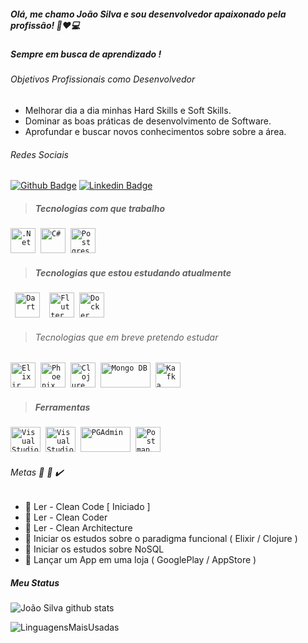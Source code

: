 ##### Olá, me chamo João Silva e sou desenvolvedor apaixonado pela profissão! 👨:heart:💻
##### Sempre em busca de aprendizado !

###### Objetivos Profissionais como Desenvolvedor
* Melhorar dia a dia minhas Hard Skills e Soft Skills.
* Dominar as boas práticas de desenvolvimento de Software.
* Aprofundar e buscar novos conhecimentos sobre sobre a área.

###### Redes Sociais
[![Github Badge](https://img.shields.io/badge/-Github-000?style=flat-square&logo=Github&logoColor=white&link=https://github.com/JoaoNascSilva)](https://github.com/JoaoNascSilva)
[![Linkedin Badge](https://img.shields.io/badge/-LinkedIn-blue?style=flat-square&logo=Linkedin&logoColor=white&link=https://www.linkedin.com/in/jo%C3%A3o-antonio-nascimento-da-silva-120a4517a/)](https://www.linkedin.com/in/jo%C3%A3o-antonio-nascimento-da-silva-120a4517a/)

  > ##### Tecnologias com que trabalho
<p align="left">  
  <code><img src="https://developer.microsoft.com/pt-br/media/dotnet-logo.svg" alt=".Net" width="40" height="40"/></code>&nbsp;  
  <!--<code><img src="https://visualstudio.microsoft.com/wp-content/uploads/2019/06/BrandVisualStudioWin2019-3.svg" alt="Visual Studio" width="40" height="40"></code>&nbsp;
  <code><img src="https://visualstudio.microsoft.com/wp-content/uploads/2019/09/vs-code-responsive-01-1.png" alt="Visual Studio Code" width="40" height="40"></code>&nbsp;
  -->
  <code><img src="https://seeklogo.com/images/C/c-sharp-c-logo-02F17714BA-seeklogo.com.png" alt="C#" width="40" height="40"></code>&nbsp;
  <code><img src="https://www.postgresql.org/media/img/about/press/elephant.png" alt="Postgres" width="40" height="40"/></code>&nbsp;  
</p>

  > ##### Tecnologias que estou estudando atualmente
<p>
  <code> <img src="https://seeklogo.com/images/D/dart-logo-FDA1939EC4-seeklogo.com.png" alt="Dart" width="40" height="40"/></code>&nbsp;
  <code> <img src="https://seeklogo.com/images/F/flutter-logo-5086DD11C5-seeklogo.com.png" alt="Flutter" width="40" height="40"/></code>&nbsp;
  <code><img src="https://www.docker.com/sites/default/files/d8/styles/role_icon/public/2019-07/Moby-logo.png?itok=sYH_JEaJ" alt="Docker" width="40" height="40"></code>&nbsp;
  <!--<code> <img src="https://seeklogo.com/images/T/typescript-logo-B29A3F462D-seeklogo.com.png" alt="TypeScript" width="40" height="40"/></code>&nbsp; -->
  <!--<code> <img src="https://angular.io/assets/images/logos/angular/angular.svg" alt="Angular" width="40" height="40"/></code>&nbsp;-->
  <!--<code> <img src="https://seeklogo.com/images/H/html5-logo-EF92D240D7-seeklogo.com.png" alt="HTML" width="40" height="40"></code>&nbsp;-->
  <!--<code> <img src="https://seeklogo.com/images/C/css-3-logo-AF06D75231-seeklogo.com.png" alt="CSS" width="40" height="40"/></code>&nbsp;-->
</p>


> ###### Tecnologias que em breve pretendo estudar
<p>
  <code><img src="https://hexdocs.pm/elixir/assets/logo.png" alt="Elixir" width="40" height="40"></code>&nbsp;
  <code><img src="https://hexdocs.pm/phoenix/assets/logo.png" alt="Phoenix" width="40" height="40"></code>&nbsp;
  <code><img src="https://clojure.org/images/clojure-logo-120b.png" alt="Clojure" width="40" height="40"></code>&nbsp;  
  <code><img src="https://seeklogo.com/images/M/mongodb-logo-427DDF8FDE-seeklogo.com.png" alt="Mongo DB" width="80" height="40"></code>&nbsp;  
  <code><img src="https://cdn.worldvectorlogo.com/logos/kafka.svg" alt="Kafka" width="40" height="40"></code>&nbsp;  
</p>

> ##### Ferramentas
  <p>
    <code><img src="https://1000logos.net/wp-content/uploads/2020/08/Visual-Studio-Logo.png" alt="VisualStudio" width="48", height="40"/></code>&nbsp;
    <code><img src="https://cdn.worldvectorlogo.com/logos/visual-studio-code-1.svg" alt="VisualStudioCode" width="48", height="40"/></code>&nbsp;
    <code><img src="https://upload.wikimedia.org/wikipedia/commons/5/5f/PgAdminLogo.jpg" alt="PGAdmin" width="80", height="40"/></code>&nbsp;
    <code><img src="https://cdn.worldvectorlogo.com/logos/postman.svg" alt="Postman" width="40", height="40"/></code>&nbsp;
  </p>
  
###### Metas :rocket: :dart: :heavy_check_mark:
* :black_square_button: Ler - Clean Code [ Iniciado ]
* :black_square_button: Ler - Clean Coder
* :black_square_button: Ler - Clean Architecture
* :black_square_button: Iniciar os estudos sobre o paradigma funcional ( Elixir / Clojure )
* :black_square_button: Iniciar os estudos sobre NoSQL
* :black_square_button: Lançar um App em uma loja ( GooglePlay / AppStore )

##### Meu Status
![João Silva github stats](https://github-readme-stats.vercel.app/api?username=JoaoNascSilva&show_icons=true&theme=dracula)

<div>
  <img align="center" src="https://github-readme-stats.vercel.app/api/top-langs/?username=JoaoNascSilva&layout=compact&hide=html&theme=dracula" alt="LinguagensMaisUsadas" />
<div/>

<!--![Visitors](http://estruyf-github.azurewebsites.net/api/VisitorHit?user=JoaoNascSilva&repo=JoaoNascSilva&countColor=%232E8B57)-->
<!--
**JoaoNascSilva/JoaoNascSilva** is a ✨ _special_ ✨ repository because its `README.md` (this file) appears on your GitHub profile.
Here are some ideas to get you started:

- 🔭 I’m currently working on ...
- 🌱 I’m currently learning ...
- 👯 I’m looking to collaborate on ...
- 🤔 I’m looking for help with ...
- 💬 Ask me about ...
- 📫 How to reach me: ...
- 😄 Pronouns: ...
- ⚡ Fun fact: ...
-->
